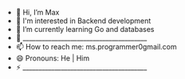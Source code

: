 - 👋 Hi, I’m Max
- 👀 I'm interested in Backend development
- 🌱 I’m currently learning Go and databases
- 💞️ _______________________________________
- 📫 How to reach me: ms.programmer0gmail.com
- 😄 Pronouns: He | Him
- ⚡ _______________________________________

<!---
Maxim111111111/Maxim111111111 is a ✨ special ✨ repository because its `README.md` (this file) appears on your GitHub profile.
You can click the Preview link to take a look at your changes.
--->
